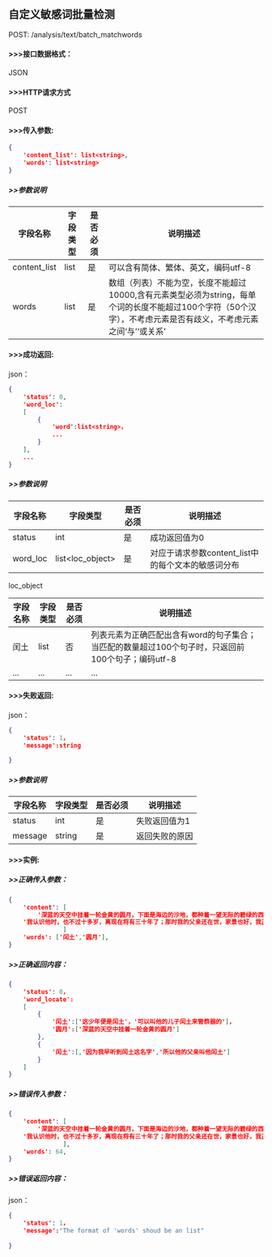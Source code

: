 ## 自定义敏感词批量检测

POST:  /analysis/text/batch_matchwords

#### >>>接口数据格式：

JSON

#### >>>HTTP请求方式

POST

#### >>>传入参数:

```json
{
	'content_list': list<string>,
    'words': list<string>
}
```

##### >>参数说明

| 字段名称     | 字段类型     | 是否必须 | 说明描述                                                     |
| ------------ | ------------ | -------- | ------------------------------------------------------------ |
| content_list | list<string> | 是       | 可以含有简体、繁体、英文，编码utf-8                          |
| words        | list<string> | 是       | 数组（列表）不能为空，长度不能超过10000,含有元素类型必须为string，每单个词的长度不能超过100个字符（50个汉字），不考虑元素是否有歧义，不考虑元素之间‘与’‘或关系’ |



#### >>>成功返回:

json：

```json
{
	'status': 0,
    'word_loc':
    [
		{
			'word':list<string>，  
            ...
		}
    ],
    ...
}
```

##### >>参数说明

| 字段名称 | 字段类型         | 是否必须 | 说明描述                                           |
| -------- | ---------------- | -------- | -------------------------------------------------- |
| status   | int              | 是       | 成功返回值为0                                      |
| word_loc | list<loc_object> | 是       | 对应于请求参数content_list中的每个文本的敏感词分布 |

loc_object

| 字段名称 | 字段类型     | 是否必须 | 说明描述                                                     |
| -------- | ------------ | -------- | ------------------------------------------------------------ |
| 闰土     | list<string> | 否       | 列表元素为正确匹配出含有word的句子集合；当匹配的数量超过100个句子时，只返回前100个句子；编码utf-8 |
| ...      | ...          | ...      | ...                                                          |

#### >>>失败返回:

json：

```json
{
	'status': 1，
    'message':string
		
}
```

##### >>参数说明

| 字段名称 | 字段类型 | 是否必须 | 说明描述       |
| -------- | -------- | -------- | -------------- |
| status   | int      | 是       | 失败返回值为1  |
| message  | string   | 是       | 返回失败的原因 |



#### >>>实例:

##### >>正确传入参数：

```json
{
	'content': [
        '深蓝的天空中挂着一轮金黄的圆月，下面是海边的沙地，都种着一望无际的碧绿的西瓜。其间有一个十一二岁的少年，项带银圈，手捏一柄钢叉，向一匹猹尽力地刺去。那猹却将身一扭，反从他的胯下逃走了。这少年便是闰土。',
    '我认识他时，也不过十多岁，离现在将有三十年了；那时我的父亲还在世，家景也好，我正是一个少爷。他便对父亲说，可以叫他的儿子闰土来管祭器的。我的父亲允许了；我也很高兴，因为我早听到闰土这名字，而且知道他和我仿佛年纪，闰月生的，五行缺土，所以他的父亲叫他闰土'
               ]
    'words': ['闰土','圆月'], 
}
```

##### >>正确返回内容：

```json
{
	'status': 0，
    'word_locate':
    [
		{
			'闰土':['这少年便是闰土'，'可以叫他的儿子闰土来管祭器的']，
			'圆月':['深蓝的天空中挂着一轮金黄的圆月']
		},
		{
    		'闰土':[,'因为我早听到闰土这名字','所以他的父亲叫他闰土']
		}
	]
}
```



##### >>错误传入参数：

```json
{
	'content': [
        '深蓝的天空中挂着一轮金黄的圆月，下面是海边的沙地，都种着一望无际的碧绿的西瓜。其间有一个十一二岁的少年，项带银圈，手捏一柄钢叉，向一匹猹尽力地刺去。那猹却将身一扭，反从他的胯下逃走了。这少年便是闰土。',
    '我认识他时，也不过十多岁，离现在将有三十年了；那时我的父亲还在世，家景也好，我正是一个少爷。他便对父亲说，可以叫他的儿子闰土来管祭器的。我的父亲允许了；我也很高兴，因为我早听到闰土这名字，而且知道他和我仿佛年纪，闰月生的，五行缺土，所以他的父亲叫他闰土'
               ],
    'words': 64, 
}
```

##### >>错误返回内容：

json：

```json
{
	'status': 1，
    'message':"The format of 'words' shoud be an list"   
		
}
```

##### 

